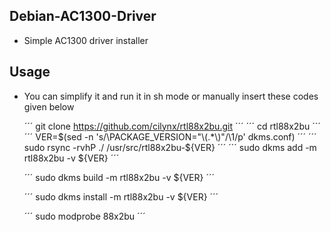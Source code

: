 ## Debian-AC1300-Driver

* Simple AC1300 driver installer



## Usage


* You can simplify it and run it in sh mode or manually insert these codes given below

    ´´´
    git clone https://github.com/cilynx/rtl88x2bu.git
    ´´´
    ´´´
    cd rtl88x2bu
    ´´´
    ´´´
    VER=$(sed -n 's/\PACKAGE_VERSION="\(.*\)"/\1/p' dkms.conf)
    ´´´
    ´´´
    sudo rsync -rvhP ./ /usr/src/rtl88x2bu-${VER}
    ´´´
    ´´´
    sudo dkms add -m rtl88x2bu -v ${VER}
    ´´´
    
    ´´´
    sudo dkms build -m rtl88x2bu -v ${VER}
    ´´´
    
    ´´´
    sudo dkms install -m rtl88x2bu -v ${VER}
    ´´´
    
    ´´´
    sudo modprobe 88x2bu
    ´´´

